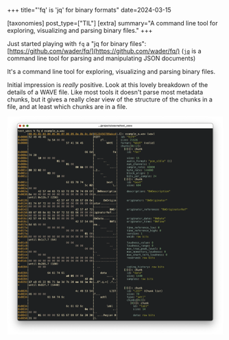 +++
title="'fq' is 'jq' for binary formats"
date=2024-03-15

[taxonomies] 
post_type=["TIL"]
[extra] 
summary="A command line tool for exploring, visualizing and parsing binary files." 
+++

Just started playing with `fq` a "jq for binary files": [https://github.com/wader/fq/](https://github.com/wader/fq/) ([`jq`](https://jqlang.github.io/jq/) is a command line tool for parsing and manipulating JSON documents)

It's a command line tool for exploring, visualizing and parsing binary files.

Initial impression is *really* positive. Look at this lovely breakdown of the details of a WAVE file. Like most tools it doesn't parse most metadata chunks, but it gives a really clear view of the structure of the chunks in a file, and at least which chunks are in a file.

<img
  srcset="fq-wave.png 2x"
  src="fq-wave.png"
  alt="Screenshot of command line output from the fq tool parsing an example WAV file. It shows file offset, hex view of the data, ascii view of the data and a parsed interpretation of the data." />

